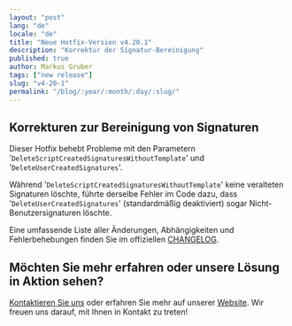 ```yaml
---
layout: "post"
lang: "de"
locale: "de"
title: "Neue Hotfix-Version v4.20.1"
description: "Korrektur der Signatur-Bereinigung"
published: true
author: Markus Gruber
tags: ["new release"]
slug: "v4-20-1"
permalink: "/blog/:year/:month/:day/:slug/"
---
```

## Korrekturen zur Bereinigung von Signaturen
Dieser Hotfix behebt Probleme mit den Parametern '`DeleteScriptCreatedSignaturesWithoutTemplate`' und '`DeleteUserCreatedSignatures`'.

Während '`DeleteScriptCreatedSignaturesWithoutTemplate`' keine veralteten Signaturen löschte, führte derselbe Fehler im Code dazu, dass '`DeleteUserCreatedSignatures`' (standardmäßig deaktiviert) sogar Nicht-Benutzersignaturen löschte.

Eine umfassende Liste aller Änderungen, Abhängigkeiten und Fehlerbehebungen finden Sie im offiziellen [CHANGELOG](https://github.com/Set-OutlookSignatures/Set-OutlookSignatures/blob/main/docs/CHANGELOG.md).

## Möchten Sie mehr erfahren oder unsere Lösung in Aktion sehen?
[Kontaktieren Sie uns](/contact/) oder erfahren Sie mehr auf unserer [Website](/). Wir freuen uns darauf, mit Ihnen in Kontakt zu treten!